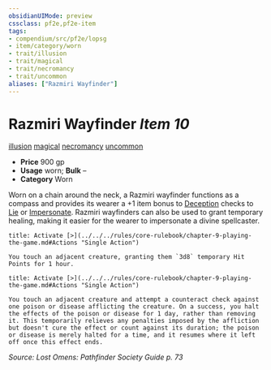 ```yaml
---
obsidianUIMode: preview
cssclass: pf2e,pf2e-item
tags:
- compendium/src/pf2e/lopsg
- item/category/worn
- trait/illusion
- trait/magical
- trait/necromancy
- trait/uncommon
aliases: ["Razmiri Wayfinder"]
---
```

# Razmiri Wayfinder *Item 10*  
[illusion](../../../rules/traits/illusion.md)  [magical](../../../rules/traits/magical.md)  [necromancy](../../../rules/traits/necromancy.md)  [uncommon](../../../rules/traits/uncommon.md)  

- **Price** 900 gp
- **Usage** worn; **Bulk** –
- **Category** Worn

Worn on a chain around the neck, a Razmiri wayfinder functions as a compass and provides its wearer a +1 item bonus to [Deception](../../skills.md#Deception) checks to [Lie](../../../rules/actions/lie.md) or [Impersonate](../../../rules/actions/impersonate.md). Razmiri wayfinders can also be used to grant temporary healing, making it easier for the wearer to impersonate a divine spellcaster.

```ad-embed-ability
title: Activate [>](../../../rules/core-rulebook/chapter-9-playing-the-game.md#Actions "Single Action")

You touch an adjacent creature, granting them `3d8` temporary Hit Points for 1 hour.
```

```ad-embed-ability
title: Activate [>](../../../rules/core-rulebook/chapter-9-playing-the-game.md#Actions "Single Action")

You touch an adjacent creature and attempt a counteract check against one poison or disease afflicting the creature. On a success, you halt the effects of the poison or disease for 1 day, rather than removing it. This temporarily relieves any penalties imposed by the affliction but doesn't cure the effect or count against its duration; the poison or disease is merely halted for a time, and it resumes where it left off once this effect ends.
```

*Source: Lost Omens: Pathfinder Society Guide p. 73*

